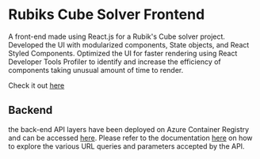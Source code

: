 # Rubiks Cube Solver Frontend

A front-end made using React.js for a Rubik's Cube solver project. Developed the UI with modularized components, State objects, and React Styled Components. Optimized the UI for faster rendering using React Developer Tools Profiler to identify and increase the efficiency of components taking unusual amount of time to render.

Check it out [here](https://arpan3323.github.io/rubiks-cube-frontend/)
## Backend

the back-end API layers have been deployed on Azure Container Registry and can be accessed [here](https://rubikscubesolver-gzancygfcvctgahw.eastus-01.azurewebsites.net/). Please refer to the documentation [here](https://github.com/Arpan3323/Rubiks-Cube-Solver) on how to explore the various URL queries and parameters accepted by the API.
